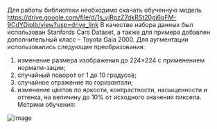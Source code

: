 Для работы библиотеки необходимо скачать обученную модель https://drive.google.com/file/d/1s_vjRpzZ7dkRSt20gj6qFM-9CdYDipIb/view?usp=drive_link
В качестве набора данных был использован Stanfords Cars Dataset, а также для примера добавлен дополнительный класс – Toyota Gaia 2000. Для аугментации использовались следующие преобразования:
1. изменение размера изображения до 224×224 с применением нормали-зации;
2. случайный поворот от 1 до 10 градусов;
3. случайное отражение по горизонтали;
4. изменение цветов по яркости, контрастности, насыщенности и оттенка, на величину до 10% от исходного значения пиксела.
Метрики обучения:

![image](https://github.com/70Null07/CarsClassification-ANPR/assets/76547066/046cde1f-7f54-4e55-89b2-6d1497984b6f)
